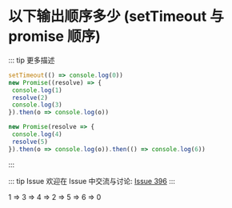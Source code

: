 # 以下输出顺序多少 (setTimeout 与 promise 顺序)

::: tip 更多描述 
 ``` js
setTimeout(() => console.log(0))
new Promise((resolve) => {
  console.log(1)
  resolve(2)
  console.log(3)
}).then(o => console.log(o))

new Promise(resolve => {
  console.log(4)
  resolve(5)
}).then(o => console.log(o)).then(() => console.log(6))
``` 
:::

::: tip Issue 
 欢迎在 Issue 中交流与讨论: [Issue 396](https://github.com/shfshanyue/Daily-Question/issues/396) 
:::



1 => 3 => 4 => 2 => 5 => 6 => 0